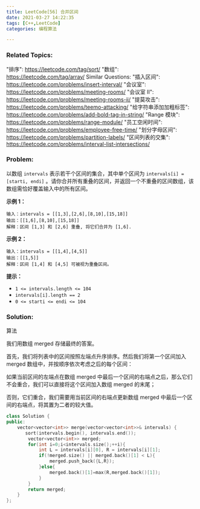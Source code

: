 ```yaml
---
title: LeetCode[56] 合并区间
date: 2021-03-27 14:22:35
tags: [C++,LeetCode]
categories: 编程算法

---
```


### Related Topics:

  "排序": https://leetcode.com/tag/sort/
  "数组": https://leetcode.com/tag/array/
Similar Questions:
  "插入区间": https://leetcode.com/problems/insert-interval/
  "会议室": https://leetcode.com/problems/meeting-rooms/
  "会议室 II": https://leetcode.com/problems/meeting-rooms-ii/
  "提莫攻击": https://leetcode.com/problems/teemo-attacking/
  "给字符串添加加粗标签": https://leetcode.com/problems/add-bold-tag-in-string/
  "Range 模块": https://leetcode.com/problems/range-module/
  "员工空闲时间": https://leetcode.com/problems/employee-free-time/
  "划分字母区间": https://leetcode.com/problems/partition-labels/
  "区间列表的交集": https://leetcode.com/problems/interval-list-intersections/


### Problem:

以数组 `intervals` 表示若干个区间的集合，其中单个区间为 `intervals[i] = [starti, endi]` 。请你合并所有重叠的区间，并返回一个不重叠的区间数组，该数组需恰好覆盖输入中的所有区间。

**示例 1：**

```
输入：intervals = [[1,3],[2,6],[8,10],[15,18]]
输出：[[1,6],[8,10],[15,18]]
解释：区间 [1,3] 和 [2,6] 重叠, 将它们合并为 [1,6].
```

**示例 2：**

```
输入：intervals = [[1,4],[4,5]]
输出：[[1,5]]
解释：区间 [1,4] 和 [4,5] 可被视为重叠区间。
```

**提示：**

- `1 <= intervals.length <= 104`
- `intervals[i].length == 2`
- `0 <= starti <= endi <= 104`

<!--more-->

### Solution:

算法

我们用数组 merged 存储最终的答案。

首先，我们将列表中的区间按照左端点升序排序。然后我们将第一个区间加入 merged 数组中，并按顺序依次考虑之后的每个区间：

如果当前区间的左端点在数组 merged 中最后一个区间的右端点之后，那么它们不会重合，我们可以直接将这个区间加入数组 merged 的末尾；

否则，它们重合，我们需要用当前区间的右端点更新数组 merged 中最后一个区间的右端点，将其置为二者的较大值。

```c++
class Solution {
public:
    vector<vector<int>> merge(vector<vector<int>>& intervals) {
       sort(intervals.begin(), intervals.end());
        vector<vector<int>> merged;
        for(int i=0;i<intervals.size();++i){
            int L = intervals[i][0], R = intervals[i][1];
            if(!merged.size() || merged.back()[1] < L){
                merged.push_back({L,R});
            }else{
                merged.back()[1]=max(R,merged.back()[1]);
            }
        }
        return merged;
    }
};
```

